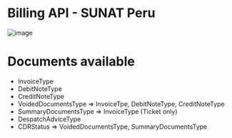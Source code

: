 # Billing API - SUNAT Peru


![image](https://user-images.githubusercontent.com/15368343/201546978-d1fbf102-fbaa-4c1e-9939-8e6d7380856c.png)

# Documents available
- InvoiceType
- DebitNoteType
- CreditNoteType
- VoidedDocumentsType => InvoiceTpe, DebitNoteType, CreditNoteType
- SummaryDocumentsType => InvoiceType (Ticket only)
- DespatchAdviceType
- CDRStatus => VoidedDocumentsType, SummaryDocumentsType
